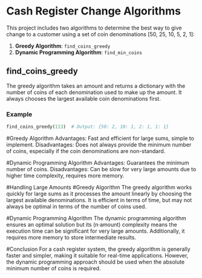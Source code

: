# Cash Register Change Algorithms

This project includes two algorithms to determine the best way to give change to a customer using a set of coin denominations [50, 25, 10, 5, 2, 1]:

1. **Greedy Algorithm**: `find_coins_greedy`
2. **Dynamic Programming Algorithm**: `find_min_coins`

## find_coins_greedy

The greedy algorithm takes an amount and returns a dictionary with the number of coins of each denomination used to make up the amount. It always chooses the largest available coin denominations first.

### Example

```python
find_coins_greedy(113)  # Output: {50: 2, 10: 1, 2: 1, 1: 1}

```

#Greedy Algorithm
Advantages: Fast and efficient for large sums, simple to implement.
Disadvantages: Does not always provide the minimum number of coins, especially if the coin denominations are non-standard.

#Dynamic Programming Algorithm
Advantages: Guarantees the minimum number of coins.
Disadvantages: Can be slow for very large amounts due to higher time complexity, requires more memory.

#Handling Large Amounts
#Greedy Algorithm
The greedy algorithm works quickly for large sums as it processes the amount linearly by choosing the largest available denominations. It is efficient in terms of time, but may not always be optimal in terms of the number of coins used.

#Dynamic Programming Algorithm
The dynamic programming algorithm ensures an optimal solution but its (n⋅amount) complexity means the execution time can be significant for very large amounts. Additionally, it requires more memory to store intermediate results.

#Conclusion
For a cash register system, the greedy algorithm is generally faster and simpler, making it suitable for real-time applications. However, the dynamic programming approach should be used when the absolute minimum number of coins is required.
